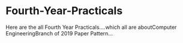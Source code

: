 # Fourth-Year-Practicals
Here are the all Fourth Year Practicals....which all are aboutComputer EngineeringBranch of 2019 Paper Pattern...
